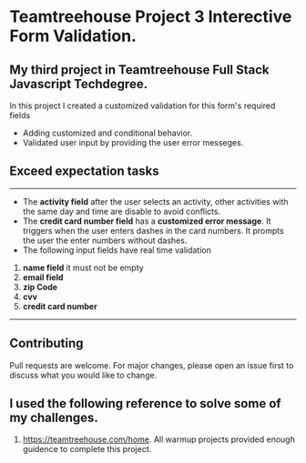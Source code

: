 # Teamtreehouse Project 3 Interective Form Validation.

## My third project in Teamtreehouse Full Stack Javascript Techdegree.

In this project I created a customized validation for this form's required fields
- Adding customized and conditional behavior.
- Validated user input by providing the user error messeges.
## Exceed expectation tasks
---------------------------------------------------------------------------------------------------    
- The **activity field** after the user selects an activity, other activities with the same day and time are disable to avoid conflicts.
- The **credit card number field** has a **customized error message**. It triggers when the user enters dashes in the card numbers. It prompts the user the enter numbers without dashes.
- The following input fields have real time validation
1. **name field** it must not be empty
2. **email field**
3. **zip Code**
4. **cvv**
5. **credit card number**

-------------------------------------------------------------------------------------------------------

## Contributing

Pull requests are welcome. For major changes, please open an issue first to
discuss what you would like to change.

## I used the following reference to solve some of my challenges.

1. https://teamtreehouse.com/home. All warmup projects provided enough guidence to complete this project.
